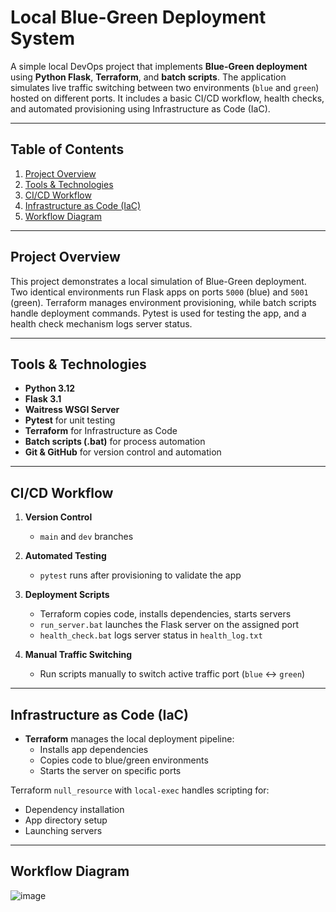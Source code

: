 
# Local Blue-Green Deployment System

A simple local DevOps project that implements **Blue-Green deployment** using **Python Flask**, **Terraform**, and **batch scripts**. The application simulates live traffic switching between two environments (`blue` and `green`) hosted on different ports. It includes a basic CI/CD workflow, health checks, and automated provisioning using Infrastructure as Code (IaC).

---

## Table of Contents

1. [Project Overview](#project-overview)
2. [Tools & Technologies](#tools--technologies)
3. [CI/CD Workflow](#cicd-workflow)
4. [Infrastructure as Code (IaC)](#infrastructure-as-code-iac)
5. [Workflow Diagram](#workflow-diagram)

---

## Project Overview

This project demonstrates a local simulation of Blue-Green deployment. Two identical environments run Flask apps on ports `5000` (blue) and `5001` (green). Terraform manages environment provisioning, while batch scripts handle deployment commands. Pytest is used for testing the app, and a health check mechanism logs server status.

---

## Tools & Technologies

- **Python 3.12**
- **Flask 3.1**
- **Waitress WSGI Server**
- **Pytest** for unit testing
- **Terraform** for Infrastructure as Code
- **Batch scripts (.bat)** for process automation
- **Git & GitHub** for version control and automation

---

## CI/CD Workflow

1. **Version Control**
   - `main` and `dev` branches

2. **Automated Testing**
   - `pytest` runs after provisioning to validate the app

3. **Deployment Scripts**
   - Terraform copies code, installs dependencies, starts servers
   - `run_server.bat` launches the Flask server on the assigned port
   - `health_check.bat` logs server status in `health_log.txt`

4. **Manual Traffic Switching**
   - Run scripts manually to switch active traffic port (`blue` ↔ `green`)

---

## Infrastructure as Code (IaC)

- **Terraform** manages the local deployment pipeline:
  - Installs app dependencies
  - Copies code to blue/green environments
  - Starts the server on specific ports

Terraform `null_resource` with `local-exec` handles scripting for:
- Dependency installation
- App directory setup
- Launching servers

---

## Workflow Diagram

![image](https://github.com/user-attachments/assets/4cafe6e8-3fe2-4dfd-a113-3416be70845d)
